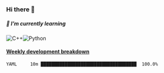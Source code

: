 ### Hi there 👋

##### 🌱 I’m currently learning

![C++](https://img.shields.io/badge/-C++-00599C?style=flat-square&logo=c)![Python](https://img.shields.io/badge/-Python-black?style=flat-square&logo=Python)


<!-- waka-box start -->
#### <a href="https://gist.github.com/bf274261b4c8553e17fc709dfc3cfa97" target="_blank">Weekly development breakdown</a>
```text
YAML  	 10m ████████████████████████████████████  100.0% 
```
<!-- Powered by https://github.com/YouEclipse/waka-box-go . -->
<!-- waka-box end -->



<!--
**KomoreKalu/KomoreKalu** is a ✨ _special_ ✨ repository because its `README.md` (this file) appears on your GitHub profile.

Here are some ideas to get you started:

- 🔭 I’m currently working on ...
- 🌱 I’m currently learning ...
- 👯 I’m looking to collaborate on ...
- 🤔 I’m looking for help with ...
- 💬 Ask me about ...
- 📫 How to reach me: ...
- 😄 Pronouns: ...
- ⚡ Fun fact: ...
-->
